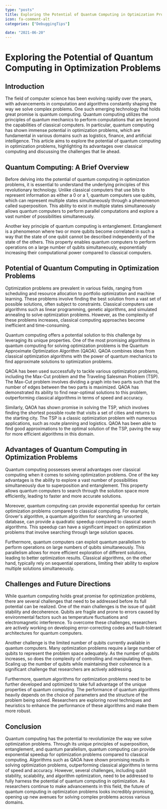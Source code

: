 ```yaml
---
type: "posts"
title: Exploring the Potential of Quantum Computing in Optimization Problems
icon: fa-comment-alt
categories: ["DebuggingTips"]

date: "2021-06-20"
---
```




# Exploring the Potential of Quantum Computing in Optimization Problems

## Introduction

The field of computer science has been evolving rapidly over the years, with advancements in computation and algorithms constantly shaping the way we solve complex problems. One such emerging technology that holds great promise is quantum computing. Quantum computing utilizes the principles of quantum mechanics to perform computations that are beyond the capabilities of classical computers. In particular, quantum computing has shown immense potential in optimization problems, which are fundamental in various domains such as logistics, finance, and artificial intelligence. This article aims to explore the potential of quantum computing in optimization problems, highlighting its advantages over classical computing and discussing the challenges that lie ahead.

## Quantum Computing: A Brief Overview

Before delving into the potential of quantum computing in optimization problems, it is essential to understand the underlying principles of this revolutionary technology. Unlike classical computers that use bits to represent information as either a 0 or a 1, quantum computers use qubits, which can represent multiple states simultaneously through a phenomenon called superposition. This ability to exist in multiple states simultaneously allows quantum computers to perform parallel computations and explore a vast number of possibilities simultaneously.

Another key principle of quantum computing is entanglement. Entanglement is a phenomenon where two or more qubits become correlated in such a way that the state of one qubit cannot be described independently of the state of the others. This property enables quantum computers to perform operations on a large number of qubits simultaneously, exponentially increasing their computational power compared to classical computers.

## Potential of Quantum Computing in Optimization Problems

Optimization problems are prevalent in various fields, ranging from scheduling and resource allocation to portfolio optimization and machine learning. These problems involve finding the best solution from a vast set of possible solutions, often subject to constraints. Classical computers use algorithms such as linear programming, genetic algorithms, and simulated annealing to solve optimization problems. However, as the complexity of these problems increases, classical computing approaches become inefficient and time-consuming.

Quantum computing offers a potential solution to this challenge by leveraging its unique properties. One of the most promising algorithms in quantum computing for solving optimization problems is the Quantum Approximate Optimization Algorithm (QAOA). QAOA combines ideas from classical optimization algorithms with the power of quantum mechanics to find approximate solutions to optimization problems.

QAOA has been used successfully to tackle various optimization problems, including the Max-Cut problem and the Traveling Salesman Problem (TSP). The Max-Cut problem involves dividing a graph into two parts such that the number of edges between the two parts is maximized. QAOA has demonstrated its ability to find near-optimal solutions to this problem, outperforming classical algorithms in terms of speed and accuracy.

Similarly, QAOA has shown promise in solving the TSP, which involves finding the shortest possible route that visits a set of cities and returns to the starting city. The TSP is a classic optimization problem with numerous applications, such as route planning and logistics. QAOA has been able to find good approximations to the optimal solution of the TSP, paving the way for more efficient algorithms in this domain.

## Advantages of Quantum Computing in Optimization Problems

Quantum computing possesses several advantages over classical computing when it comes to solving optimization problems. One of the key advantages is the ability to explore a vast number of possibilities simultaneously due to superposition and entanglement. This property allows quantum computers to search through the solution space more efficiently, leading to faster and more accurate solutions.

Moreover, quantum computing can provide exponential speedup for certain optimization problems compared to classical computing. For example, Grover's algorithm, a quantum algorithm for searching an unsorted database, can provide a quadratic speedup compared to classical search algorithms. This speedup can have a significant impact on optimization problems that involve searching through large solution spaces.

Furthermore, quantum computers can exploit quantum parallelism to perform operations on large numbers of qubits simultaneously. This parallelism allows for more efficient exploration of different solutions, leading to better optimization results. Classical algorithms, on the other hand, typically rely on sequential operations, limiting their ability to explore multiple solutions simultaneously.

## Challenges and Future Directions

While quantum computing holds great promise for optimization problems, there are several challenges that need to be addressed before its full potential can be realized. One of the main challenges is the issue of qubit stability and decoherence. Qubits are fragile and prone to errors caused by environmental factors such as temperature fluctuations and electromagnetic interference. To overcome these challenges, researchers are actively working on developing error-correcting codes and fault-tolerant architectures for quantum computers.

Another challenge is the limited number of qubits currently available in quantum computers. Many optimization problems require a large number of qubits to represent the problem space adequately. As the number of qubits increases, so does the complexity of controlling and manipulating them. Scaling up the number of qubits while maintaining their coherence is a significant challenge that researchers are actively addressing.

Furthermore, quantum algorithms for optimization problems need to be further developed and optimized to take full advantage of the unique properties of quantum computing. The performance of quantum algorithms heavily depends on the choice of parameters and the structure of the problem being solved. Researchers are exploring novel techniques and heuristics to enhance the performance of these algorithms and make them more robust.

## Conclusion

Quantum computing has the potential to revolutionize the way we solve optimization problems. Through its unique principles of superposition, entanglement, and quantum parallelism, quantum computing can provide exponential speedup for optimization problems compared to classical computing. Algorithms such as QAOA have shown promising results in solving optimization problems, outperforming classical algorithms in terms of speed and accuracy. However, several challenges, including qubit stability, scalability, and algorithm optimization, need to be addressed to fully harness the potential of quantum computing in optimization. As researchers continue to make advancements in this field, the future of quantum computing in optimization problems looks incredibly promising, opening up new avenues for solving complex problems across various domains.